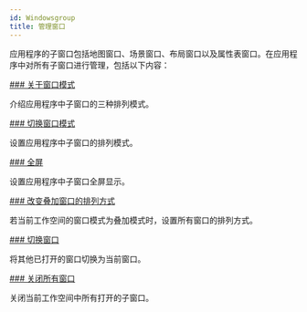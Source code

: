 ```yaml
---
id: Windowsgroup
title: 管理窗口
---
```

应用程序的子窗口包括地图窗口、场景窗口、布局窗口以及属性表窗口。在应用程序中对所有子窗口进行管理，包括以下内容：

[### 关于窗口模式](WindowsModel_Basic)

介绍应用程序中子窗口的三种排列模式。

[### 切换窗口模式](WindowsModel)

设置应用程序中子窗口的排列模式。

[### 全屏](FullScreen)

设置应用程序中子窗口全屏显示。

[### 改变叠加窗口的排列方式](WindowsArrange)

若当前工作空间的窗口模式为叠加模式时，设置所有窗口的排列方式。

[### 切换窗口](SetCurrentWindowButton)

将其他已打开的窗口切换为当前窗口。

[### 关闭所有窗口](CloseAllWindowsButton)

关闭当前工作空间中所有打开的子窗口。


